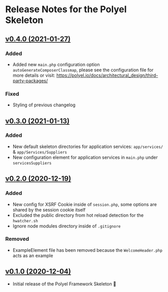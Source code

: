# Release Notes for the Polyel Skeleton

## [v0.4.0 (2021-01-27)](https://github.com/Superbition/Polyel/releases/tag/v0.4.0)

### Added

- Added new `main.php` configuration option `autoGenerateComposerClassmap`, please see the configuration file
for more details or visit: https://polyel.io/docs/architectural_design/third-party-packages/
  
### Fixed

- Styling of previous changelog

## [v0.3.0 (2021-01-13)](https://github.com/Superbition/Polyel/releases/tag/v0.3.0)

### Added

- New default skeleton directories for application services: `app/services/` & `app/Services/Suppliers`
- New configuration element for application services in `main.php` under `servicesSuppliers`

## [v0.2.0 (2020-12-19)](https://github.com/Superbition/Polyel/releases/tag/v0.2.0)

### Added

- New config for XSRF Cookie inside of `session.php`, some options are shared by the session cookie itself
- Excluded the public directory from hot reload detection for the `hwatcher.sh`
- Ignore node modules directory inside of `.gitignore`

### Removed

- ExampleElement file has been removed because the `WelcomeHeader.php` acts as an example

## [v0.1.0 (2020-12-04)](https://github.com/Superbition/Polyel/releases/tag/v0.1.0)

- Initial release of the Polyel Framework Skeleton :rocket:
